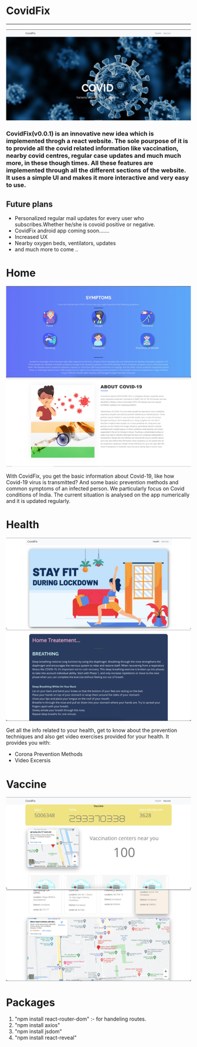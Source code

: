 # CovidFix
<hr></hr>
<img src="https://github.com/Satwikk1/CovidFix/blob/main/images/1.jpeg">
<h3>
  CovidFix(v0.0.1) is an innovative new idea which is implemented throgh a react website. The sole pourpose of it is to provide all the covid related information like vaccination, nearby covid centres, regular case updates and much much more, in these though times. All these features are implemented through all the different sections of the website. It uses a simple UI and makes it more interactive and very easy to use.
  </h3>
<h2>Future plans</h2>

- Personalized regular mail updates for every user who subscribes.Whether he/she is covoid positive or negative.
- CovidFix android app coming soon.......
- Increased UX
- Nearby oxygen beds, ventilators, updates
- and much more to come ..

# Home
<img src="https://github.com/Satwikk1/CovidFix/blob/main/images/2.jpeg">
<img src="https://github.com/Satwikk1/CovidFix/blob/main/images/7.jpeg">

With CovidFix, you get the basic information about Covid-19, like how Covid-19 virus is transmitted? And some basic prevention methods and common symptoms of an infected person. We particularly focus on Covid conditions of India. The current situation is analysed on the app numerically and it is updated regularly.

# Health
<img src="https://github.com/Satwikk1/CovidFix/blob/main/images/3.jpeg">
<img src="https://github.com/Satwikk1/CovidFix/blob/main/images/4.jpeg">


Get all the info related to your health, get to know about the prevention techniques and also get video exercises provided for your health.
It provides you with:

  - Corona Prevention Methods
  - Video Excersis

# Vaccine

<img src="https://github.com/Satwikk1/CovidFix/blob/main/images/5.jpeg">
<img src="https://github.com/Satwikk1/CovidFix/blob/main/images/6.jpeg">

  
# Packages

1. "npm install react-router-dom" :- for handeling routes.
2. "npm install axios"
3. "npm install jsdom"
4. "npm install react-reveal"
